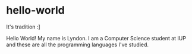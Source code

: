 # hello-world
It's tradition :]

Hello World! My name is Lyndon. I am a Computer Science student at IUP and these are all the programming languages I've studied.
